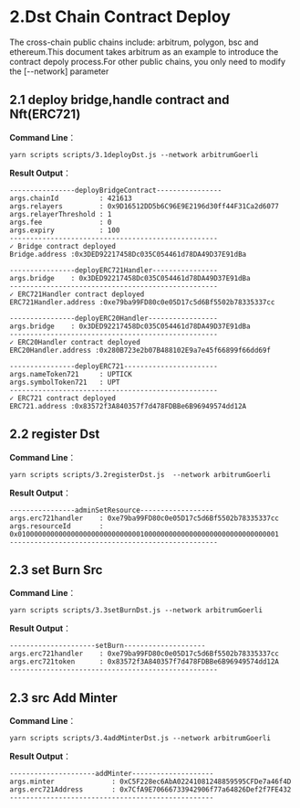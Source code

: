 # 2.Dst Chain Contract Deploy

The cross-chain public chains include: arbitrum, polygon, bsc and ethereum.This document takes arbitrum as an example to introduce the contract depoly process.For other public chains, you only need to modify the [--network] parameter

## 2.1 deploy bridge,handle contract and Nft(ERC721)

**Command Line**：
```script
yarn scripts scripts/3.1deployDst.js --network arbitrumGoerli
```

**Result Output**：
```output
----------------deployBridgeContract----------------
args.chainId          : 421613
args.relayers         : 0x9D16512DD5b6C96E9E2196d30ff44F31Ca2d6077
args.relayerThreshold : 1
args.fee              : 0
args.expiry           : 100
---------------------------------------------------
✓ Bridge contract deployed
Bridge.address :0x3DED92217458Dc035C054461d78DA49D37E91dBa

----------------deployERC721Handler----------------
args.bridge    : 0x3DED92217458Dc035C054461d78DA49D37E91dBa
---------------------------------------------------
✓ ERC721Handler contract deployed
ERC721Handler.address :0xe79ba99FD80c0e05D17c5d6Bf5502b78335337cc

----------------deployERC20Handler-----------------
args.bridge    : 0x3DED92217458Dc035C054461d78DA49D37E91dBa
---------------------------------------------------
✓ ERC20Handler contract deployed
ERC20Handler.address :0x280B723e2b07B488102E9a7e45f66899f66dd69f

----------------deployERC721-----------------------
args.nameToken721     : UPTICK
args.symbolToken721   : UPT
---------------------------------------------------
✓ ERC721 contract deployed
ERC721.address :0x83572f3A840357f7d478FDBBe6B96949574dd12A
```

## 2.2 register Dst

**Command Line**：
```script
yarn scripts scripts/3.2registerDst.js  --network arbitrumGoerli
```

**Result Output**：
```output
----------------adminSetResource------------------
args.erc721handler    : 0xe79ba99FD80c0e05D17c5d6Bf5502b78335337cc
args.resourceId       : 0x0100000000000000000000000000001000000000000000000000000000000001
---------------------------------------------------
```


## 2.3 set Burn Src

**Command Line**：
```script
yarn scripts scripts/3.3setBurnDst.js --network arbitrumGoerli
```

**Result Output**：
```output
---------------------setBurn--------------------
args.erc721handler    : 0xe79ba99FD80c0e05D17c5d6Bf5502b78335337cc
args.erc721token      : 0x83572f3A840357f7d478FDBBe6B96949574dd12A
---------------------------------------------------
```


## 2.3 src Add Minter

**Command Line**：
```script
yarn scripts scripts/3.4addMinterDst.js --network arbitrumGoerli
```

**Result Output**：
```output
---------------------addMinter--------------------
args.minter              : 0xC5F228ec6AbA02241081248859595CFDe7a46f4D
args.erc721Address       : 0x7CfA9E70666733942906f77a64826Def2f7FE432
--------------------------------------------------
```



